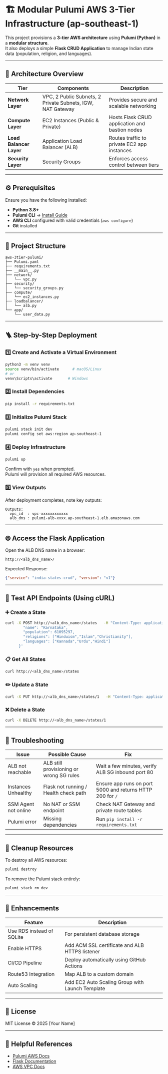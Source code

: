 # 🏗️ Modular Pulumi AWS 3-Tier Infrastructure (ap-southeast-1)

This project provisions a **3-tier AWS architecture** using **Pulumi (Python)** in a **modular structure**.  
It also deploys a simple **Flask CRUD Application** to manage Indian state data (population, religion, and languages).

---

## 🧱 Architecture Overview

| Tier | Components | Description |
|------|-------------|--------------|
| **Network Layer** | VPC, 2 Public Subnets, 2 Private Subnets, IGW, NAT Gateway | Provides secure and scalable networking |
| **Compute Layer** | EC2 Instances (Public & Private) | Hosts Flask CRUD application and bastion nodes |
| **Load Balancer Layer** | Application Load Balancer (ALB) | Routes traffic to private EC2 app instances |
| **Security Layer** | Security Groups | Enforces access control between tiers |

---

## ⚙️ Prerequisites

Ensure you have the following installed:

- **Python 3.8+**
- **Pulumi CLI** → [Install Guide](https://www.pulumi.com/docs/install/)
- **AWS CLI** configured with valid credentials (`aws configure`)
- **Git** installed

---

## 📂 Project Structure

```
aws-3tier-pulumi/
├── Pulumi.yaml
├── requirements.txt
├── __main__.py
├── network/
│   └── vpc.py
├── security/
│   └── security_groups.py
├── compute/
│   └── ec2_instances.py
├── loadbalancer/
│   └── alb.py
└── app/
    └── user_data.py
```

---

## 🪜 Step-by-Step Deployment

### 1️⃣ Create and Activate a Virtual Environment

```bash
python3 -m venv venv
source venv/bin/activate      # macOS/Linux
# or
venv\Scripts\activate       # Windows
```

### 2️⃣ Install Dependencies

```bash
pip install -r requirements.txt
```

### 3️⃣ Initialize Pulumi Stack

```bash
pulumi stack init dev
pulumi config set aws:region ap-southeast-1
```

### 4️⃣ Deploy Infrastructure

```bash
pulumi up
```

Confirm with `yes` when prompted.  
Pulumi will provision all required AWS resources.

### 5️⃣ View Outputs

After deployment completes, note key outputs:

```
Outputs:
  vpc_id  : vpc-xxxxxxxxxxxx
  alb_dns : pulumi-alb-xxxx.ap-southeast-1.elb.amazonaws.com
```

---

## 🌐 Access the Flask Application

Open the ALB DNS name in a browser:

```
http://<alb_dns_name>/
```

Expected Response:
```json
{"service": "india-states-crud", "version": "v1"}
```

---

## 🧪 Test API Endpoints (Using cURL)

### ➕ Create a State
```bash
curl -X POST http://<alb_dns_name>/states   -H "Content-Type: application/json"   -d '{
        "name": "Karnataka",
        "population": 61095297,
        "religions": ["Hinduism","Islam","Christianity"],
        "languages": ["Kannada","Urdu","Hindi"]
      }'
```

### 📋 Get All States
```bash
curl http://<alb_dns_name>/states
```

### ✏️ Update a State
```bash
curl -X PUT http://<alb_dns_name>/states/1   -H "Content-Type: application/json"   -d '{"population": 65000000}'
```

### ❌ Delete a State
```bash
curl -X DELETE http://<alb_dns_name>/states/1
```

---

## 🧰 Troubleshooting

| Issue | Possible Cause | Fix |
|--------|----------------|-----|
| ALB not reachable | ALB still provisioning or wrong SG rules | Wait a few minutes, verify ALB SG inbound port 80 |
| Instances Unhealthy | Flask not running / Health check path | Ensure app runs on port 5000 and returns HTTP 200 for `/` |
| SSM Agent not online | No NAT or SSM endpoint | Check NAT Gateway and private route tables |
| Pulumi error | Missing dependencies | Run `pip install -r requirements.txt` |

---

## 🧼 Cleanup Resources

To destroy all AWS resources:
```bash
pulumi destroy
```

To remove the Pulumi stack entirely:
```bash
pulumi stack rm dev
```

---

## 🧠 Enhancements

| Feature | Description |
|----------|--------------|
| Use RDS instead of SQLite | For persistent database storage |
| Enable HTTPS | Add ACM SSL certificate and ALB HTTPS listener |
| CI/CD Pipeline | Deploy automatically using GitHub Actions |
| Route53 Integration | Map ALB to a custom domain |
| Auto Scaling | Add EC2 Auto Scaling Group with Launch Template |

---

## 🧾 License

MIT License © 2025 [Your Name]

---

## 🧩 Helpful References
- [Pulumi AWS Docs](https://www.pulumi.com/registry/packages/aws/)
- [Flask Documentation](https://flask.palletsprojects.com/)
- [AWS VPC Docs](https://docs.aws.amazon.com/vpc/)
